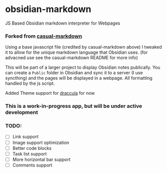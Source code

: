 # obsidian-markdown
JS Based Obsidian markdown interpreter for Webpages

### Forked from [casual-markdown](https://github.com/casualwriter/casual-markdown)

Using a base javascript file (credited by casual-markdown above) I tweaked it to allow for the unique markdown language that Obsidian uses. 
(for advacned use see the casual-markdown README for more info)

This will be part of a larger project to display Obsidian notes publically. You can create a `Public` folder in Obsidian and sync it to a server (I use syncthing) and the pages will be displayed in a webpage. 
All formatting handled by the js script.

Added Theme support for [draccula](https://draculatheme.com/) for now

### This is a work-in-progress app, but will be under active development

### TODO:
- [ ] Link support
- [ ] Image support optimization
- [ ] Better code blocks
- [ ] Task list support
- [ ] More horizontal bar support
- [ ] Comments support

